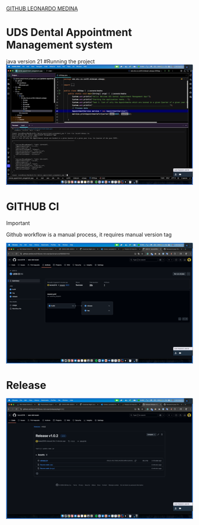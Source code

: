 

[GITHUB LEONARDO MEDINA](https://github.com/leone2016/swe-mid-exam)

# UDS Dental Appointment Management system

java version 21
#Running the project
![](running.png)

# GITHUB CI



> [!IMPORTANT]
>
> Github workflow is a manual process, it requires manual version tag

![github-ci.png](github-ci.png)

# Release
![release.png](release.png)
